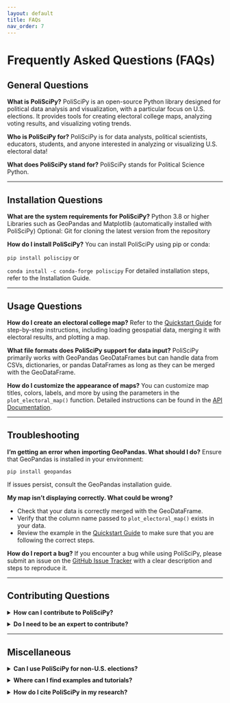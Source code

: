 ```yaml
---
layout: default
title: FAQs
nav_order: 7
---
```


# Frequently Asked Questions (FAQs)

## General Questions

**What is PoliSciPy?**
PoliSciPy is an open-source Python library designed for political data analysis and visualization, with a particular focus on U.S. elections. It provides tools for creating electoral college maps, analyzing voting results, and visualizing voting trends.

**Who is PoliSciPy for?**
PoliSciPy is for data analysts, political scientists, educators, students, and anyone interested in analyzing or visualizing U.S. electoral data!

**What does PoliSciPy stand for?**
PoliSciPy stands for Political Science Python.

---

## Installation Questions

**What are the system requirements for PoliSciPy?**
Python 3.8 or higher
Libraries such as GeoPandas and Matplotlib (automatically installed with PoliSciPy)
Optional: Git for cloning the latest version from the repository

**How do I install PoliSciPy?**
You can install PoliSciPy using pip or conda:

`pip install poliscipy`
or

`conda install -c conda-forge poliscipy`
For detailed installation steps, refer to the Installation Guide.


---

## Usage Questions

**How do I create an electoral college map?**
Refer to the [Quickstart Guide](https://eolesinski.github.io/poliscipy/quickstart.html) for step-by-step instructions, including loading geospatial data, merging it with electoral results, and plotting a map.

**What file formats does PoliSciPy support for data input?**
PoliSciPy primarily works with GeoPandas GeoDataFrames but can handle data from CSVs, dictionaries, or pandas DataFrames as long as they can be merged with the GeoDataFrame.

**How do I customize the appearance of maps?**
You can customize map titles, colors, labels, and more by using the parameters in the `plot_electoral_map()` function. Detailed instructions can be found in the [API Documentation](https://eolesinski.github.io/poliscipy/api-reference.html).

---

## Troubleshooting

**I’m getting an error when importing GeoPandas. What should I do?**
Ensure that GeoPandas is installed in your environment:

```
pip install geopandas
```

If issues persist, consult the GeoPandas installation guide.

**My map isn’t displaying correctly. What could be wrong?**
- Check that your data is correctly merged with the GeoDataFrame.
- Verify that the column name passed to `plot_electoral_map()` exists in your data.
- Review the example in the [Quickstart Guide](https://eolesinski.github.io/poliscipy/quickstart.html) to make sure that you are following the correct steps.

**How do I report a bug?**
If you encounter a bug while using PoliSciPy, please submit an issue on the [GitHub Issue Tracker](https://github.com/eolesinski/poliscipy/issues) with a clear description and steps to reproduce it.

---

## Contributing Questions

<details>
  <summary><b>How can I contribute to PoliSciPy?</b></summary>
  Contributions are always welcome! See the <a href="https://eolesinski.github.io/poliscipy/contributing.html">Contributing Guide</a> for detailed instructions.
</details>

<details>
  <summary><b>Do I need to be an expert to contribute?</b></summary>
  Not at all! There are a variety of ways that you can contribute, including reporting issues, suggesting features, improving documentation, or writing code. Every bit helps!
</details>

---

## Miscellaneous

<details>
  <summary><b>Can I use PoliSciPy for non-U.S. elections?</b></summary>
  While PoliSciPy is optimized for U.S. electoral data, in theory, it can be adapted for other datasets/shapefiles with similar structure (as long as you use the same set of column names). Feel free to experiment with this and share your results!
</details>

<details>
  <summary><b>Where can I find examples and tutorials?</b></summary>
  Visit the <a href="https://eolesinski.github.io/poliscipy/examples.html">Examples section</a> of the documentation site for detailed tutorials and code snippets.
</details>

<details>
  <summary><b>How do I cite PoliSciPy in my research?</b></summary>
  Please refer to the <a href="https://eolesinski.github.io/poliscipy/citation.html">Citation Guide</a> for information on how to cite PoliSciPy in your work.
</details>

<style>
  details {
    margin-bottom: 0.75em; /* Adjust this value for smaller or larger spacing */
  }
</style>

<br>